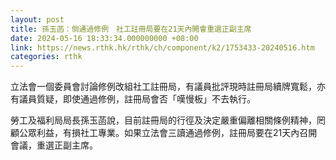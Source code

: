 ```yaml
---
layout: post
title: 孫玉菡：倘通過修例　社工註冊局要在21天內開會重選正副主席
date: 2024-05-16 18:33:34.000000000 +08:00
link: https://news.rthk.hk/rthk/ch/component/k2/1753433-20240516.htm
categories: rthk
---
```


立法會一個委員會討論修例改組社工註冊局，有議員批評現時註冊局續牌寬鬆，亦有議員質疑，即使通過修例，註冊局會否「嘆慢板」不去執行。

勞工及福利局局長孫玉菡說，目前註冊局的行徑及決定嚴重偏離相關條例精神，罔顧公眾利益，有損社工專業。如果立法會三讀通過修例，註冊局要在21天內召開會議，重選正副主席。
